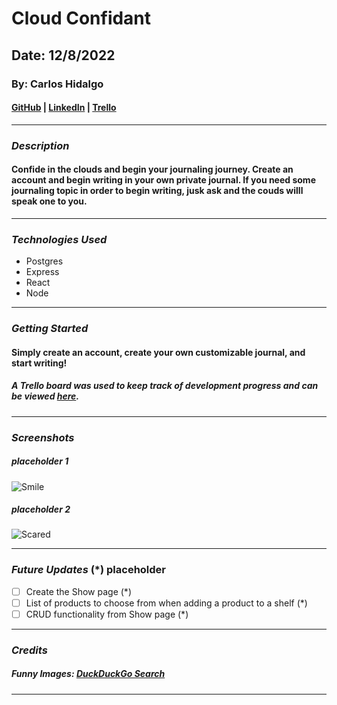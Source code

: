 # Cloud Confidant

## Date: 12/8/2022

### By: Carlos Hidalgo

#### [GitHub](https://github.com/pancholo35) | [LinkedIn](https://www.linkedin.com/in/carlos-hidalgo-a2a320211/) | [Trello](https://trello.com/b/9ZexW0qV/cloud-confidant)

---

### **_Description_**

#### Confide in the clouds and begin your journaling journey. Create an account and begin writing in your own private journal. If you need some journaling topic in order to begin writing, jusk ask and the couds willl speak one to you.

---

### **_Technologies Used_**

- Postgres
- Express
- React
- Node

---

### **_Getting Started_**

#### Simply create an account, create your own customizable journal, and start writing!

##### A Trello board was used to keep track of development progress and can be viewed [here](https://trello.com/b/9ZexW0qV/cloud-confidant).

---

### **_Screenshots_**

##### placeholder 1

![Smile](https://external-content.duckduckgo.com/iu/?u=https%3A%2F%2Ftse2.mm.bing.net%2Fth%3Fid%3DOIP.PDlm3trgAkY6pGPcbRt4SQHaEK%26pid%3DApi&f=1)

##### placeholder 2

![Scared](https://external-content.duckduckgo.com/iu/?u=https%3A%2F%2Ftse2.mm.bing.net%2Fth%3Fid%3DOIP.buntINTHFLyDODyMKXNYcgHaEK%26pid%3DApi&f=1)

---

### **_Future Updates_** (\*) placeholder

- [ ] Create the Show page (\*)
- [ ] List of products to choose from when adding a product to a shelf (\*)
- [ ] CRUD functionality from Show page (\*)

---

### **_Credits_**

##### Funny Images: [DuckDuckGo Search](http://www.duckduckgo.com)

---
